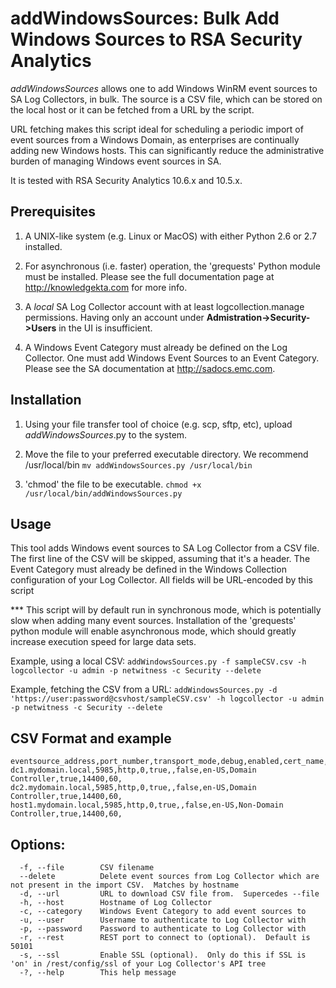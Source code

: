 # addWindowsSources: Bulk Add Windows Sources to RSA Security Analytics

*addWindowsSources* allows one to add Windows WinRM event sources to SA Log Collectors, in bulk.  The source is a CSV file, which can be stored on the local host or it can be fetched from a URL by the script.

URL fetching makes this script ideal for scheduling a periodic import of event sources from a Windows Domain, as enterprises are continually adding new Windows hosts.  This can significantly reduce the administrative burden of managing Windows event sources in SA.

It is tested with RSA Security Analytics 10.6.x and 10.5.x.


## Prerequisites

1.  A UNIX-like system (e.g. Linux or MacOS) with either Python 2.6 or 2.7 installed.  

2.  For asynchronous (i.e. faster) operation, the 'grequests' Python module must be installed.  Please see the full documentation page at http://knowledgekta.com for more info.

3.  A *local* SA Log Collector account with at least logcollection.manage permissions.  Having only an account under **Admistration->Security->Users** in the UI is insufficient.

4.  A Windows Event Category must already be defined on the Log Collector.  One must add Windows Event Sources to an Event Category.  Please see the SA documentation at http://sadocs.emc.com.


## Installation

1.  Using your file transfer tool of choice (e.g. scp, sftp, etc), upload *addWindowsSources*.py to the system.

2.  Move the file to your preferred executable directory.  We recommend /usr/local/bin
`mv addWindowsSources.py /usr/local/bin`

3.  'chmod' the file to be executable.
`chmod +x /usr/local/bin/addWindowsSources.py`


## Usage

This tool adds Windows event sources to SA Log Collector from a CSV file.  The first line of the CSV will be skipped, assuming that it's a header.
The Event Category must already be defined in the Windows Collection configuration of your Log Collector.
All fields will be URL-encoded by this script

*** This script will by default run in synchronous mode, which is potentially slow when adding many event sources.  Installation of the 'grequests' python module will enable asynchronous mode, which should greatly increase execution speed for large data sets.

Example, using a local CSV:  `addWindowsSources.py -f sampleCSV.csv -h logcollector -u admin -p netwitness -c Security --delete`

Example, fetching the CSV from a URL:  `addWindowsSources.py -d 'https://user:password@csvhost/sampleCSV.csv' -h logcollector -u admin -p netwitness -c Security --delete`


## CSV Format and example
```
eventsource_address,port_number,transport_mode,debug,enabled,cert_name,validate_server,render_locale,windows_type,resolve_sids,sids_interval,sids_timeout,override_channels
dc1.mydomain.local,5985,http,0,true,,false,en-US,Domain Controller,true,14400,60,
dc2.mydomain.local,5985,http,0,true,,false,en-US,Domain Controller,true,14400,60,
host1.mydomain.local,5985,http,0,true,,false,en-US,Non-Domain Controller,true,14400,60,
```

## Options:
```
  -f, --file        CSV filename
  --delete          Delete event sources from Log Collector which are not present in the import CSV.  Matches by hostname
  -d, --url         URL to download CSV file from.  Supercedes --file
  -h, --host        Hostname of Log Collector
  -c, --category    Windows Event Category to add event sources to
  -u, --user        Username to authenticate to Log Collector with
  -p, --password    Password to authenticate to Log Collector with
  -r, --rest        REST port to connect to (optional).  Default is 50101
  -s, --ssl         Enable SSL (optional).  Only do this if SSL is 'on' in /rest/config/ssl of your Log Collector's API tree
  -?, --help        This help message
```